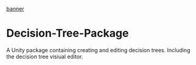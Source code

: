 [banner](docs~/Banner.png)

# Decision-Tree-Package

A Unity package containing creating and editing decision trees. Including the decision tree visiual editor.
